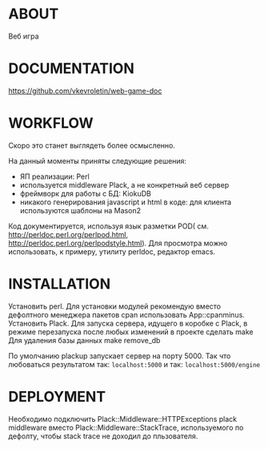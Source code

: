 ABOUT
=====

Веб игра

DOCUMENTATION
=============

https://github.com/vkevroletin/web-game-doc

WORKFLOW
========

Скоро это станет выглядеть более осмысленно.

На данный моменты приняты следующие решения:
 
* ЯП реализации: Perl
* используется middleware Plack, а не конкретный веб сервер
* фреймворк для работы с БД: KiokuDB
* никакого генерирования javascript и html в коде: для клиента 
используются шаблоны на Mason2

Код документируется, используя язык разметки POD( см. http://perldoc.perl.org/perlpod.html, http://perldoc.perl.org/perlpodstyle.html).
Для просмотра можно использовать, к примеру, утилиту perldoc, редактор emacs.

INSTALLATION
============

Установить perl. Для установки модулей рекомендую вместо дефолтного менеджера пакетов cpan использовать App::cpanminus.
Установить Plack.
Для запуска сервера, идущего в коробке с Plack, в режиме перезапуска 
после любых изменений в проекте сделать
make
Для удаления базы данных
    make remove_db

По умолчанию plackup запускает сервер на порту 5000.
Так что любоваться результатом так: `localhost:5000`
                             и так: `localhost:5000/engine`


DEPLOYMENT
========== 

Необходимо подключить Plack::Middleware::HTTPExceptions plack middleware вместо Plack::Middleware::StackTrace, используемого по дефолту, чтобы stack trace не 
доходил до пльзователя.
